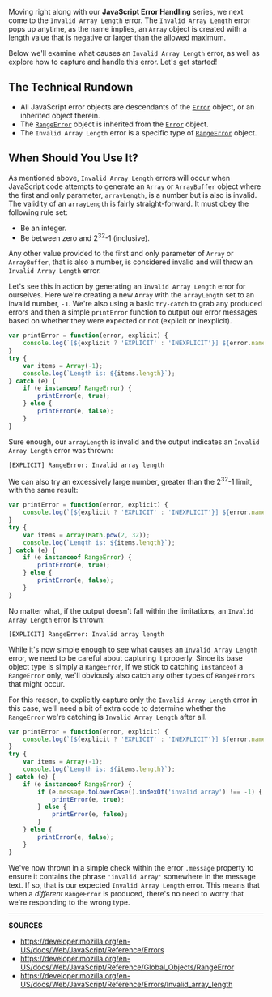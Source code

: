 Moving right along with our __JavaScript Error Handling__ series, we next come to the `Invalid Array Length` error.  The `Invalid Array Length` error pops up anytime, as the name implies, an `Array` object is created with a length value that is negative or larger than the allowed maximum.

Below we'll examine what causes an `Invalid Array Length` error, as well as explore how to capture and handle this error.  Let's get started!

## The Technical Rundown

- All JavaScript error objects are descendants of the [`Error`] object, or an inherited object therein.
- The [`RangeError`] object is inherited from the [`Error`] object.
- The `Invalid Array Length` error is a specific type of [`RangeError`] object.

## When Should You Use It?

As mentioned above, `Invalid Array Length` errors will occur when JavaScript code attempts to generate an `Array` or `ArrayBuffer` object where the first and only parameter, `arrayLength`, is a number but is also is invalid.  The validity of an `arrayLength` is fairly straight-forward.  It must obey the following rule set:

- Be an integer.
- Be between zero and 2<sup>32</sup>-1 (inclusive).

Any other value provided to the first and only parameter of `Array` or `ArrayBuffer`, that is also a number, is considered invalid and will throw an `Invalid Array Length` error.

Let's see this in action by generating an `Invalid Array Length` error for ourselves.  Here we're creating a new `Array` with the `arrayLength` set to an invalid number, `-1`.  We're also using a basic `try-catch` to grab any produced errors and then a simple `printError` function to output our error messages based on whether they were expected or not (explicit or inexplicit).

```js
var printError = function(error, explicit) {
    console.log(`[${explicit ? 'EXPLICIT' : 'INEXPLICIT'}] ${error.name}: ${error.message}`);
}
try {
    var items = Array(-1);
    console.log(`Length is: ${items.length}`);
} catch (e) {
    if (e instanceof RangeError) {
        printError(e, true);
    } else {
        printError(e, false);
    }
}
```
Sure enough, our `arrayLength` is invalid and the output indicates an `Invalid Array Length` error was thrown:

```
[EXPLICIT] RangeError: Invalid array length
```

We can also try an excessively large number, greater than the 2<sup>32</sup>-1 limit, with the same result:

```js
var printError = function(error, explicit) {
    console.log(`[${explicit ? 'EXPLICIT' : 'INEXPLICIT'}] ${error.name}: ${error.message}`);
}
try {
    var items = Array(Math.pow(2, 32));
    console.log(`Length is: ${items.length}`);
} catch (e) {
    if (e instanceof RangeError) {
        printError(e, true);
    } else {
        printError(e, false);
    }
}
```

No matter what, if the output doesn't fall within the limitations, an `Invalid Array Length` error is thrown:

```
[EXPLICIT] RangeError: Invalid array length
```

While it's now simple enough to see what causes an `Invalid Array Length` error, we need to be careful about capturing it properly.  Since its base object type is simply a `RangeError`, if we stick to catching `instanceof` a `RangeError` only, we'll obviously also catch any other types of `RangeErrors` that might occur.

For this reason, to explicitly capture only the `Invalid Array Length` error in this case, we'll need a bit of extra code to determine whether the `RangeError` we're catching is `Invalid Array Length` after all.

```js
var printError = function(error, explicit) {
    console.log(`[${explicit ? 'EXPLICIT' : 'INEXPLICIT'}] ${error.name}: ${error.message}`);
}
try {
    var items = Array(-1);
    console.log(`Length is: ${items.length}`);
} catch (e) {
    if (e instanceof RangeError) {
        if (e.message.toLowerCase().indexOf('invalid array') !== -1) {
            printError(e, true);
        } else {
            printError(e, false);
        }
    } else {
        printError(e, false);
    }
}
```

We've now thrown in a simple check within the error `.message` property to ensure it contains the phrase `'invalid array'` somewhere in the message text.  If so, that is our expected `Invalid Array Length` error.  This means that when a _different_ `RangeError` is produced, there's no need to worry that we're responding to the wrong type.

[`Error`]: https://airbrake.io/blog/javascript-error-handling/javascript-error-hierarchy
[`RangeError`]: https://developer.mozilla.org/en-US/docs/Web/JavaScript/Reference/Global_Objects/RangeError
[`Invalid Code Point`]: https://developer.mozilla.org/en-US/docs/Web/JavaScript/Reference/Errors/Not_a_codepoint
[`code point`]: https://en.wikipedia.org/wiki/Code_point
[`String.fromCodePoint()`]: https://developer.mozilla.org/en-US/docs/Web/JavaScript/Reference/Global_Objects/String/fromCodePoint

---

__SOURCES__

- https://developer.mozilla.org/en-US/docs/Web/JavaScript/Reference/Errors
- https://developer.mozilla.org/en-US/docs/Web/JavaScript/Reference/Global_Objects/RangeError
- https://developer.mozilla.org/en-US/docs/Web/JavaScript/Reference/Errors/Invalid_array_length
